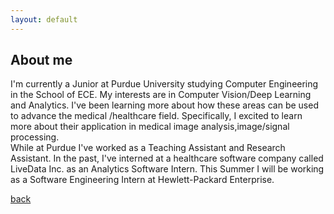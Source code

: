 ```yaml
---
layout: default
---
```


## About me
I'm currently a Junior at Purdue University studying Computer Engineering
in the School of ECE. My interests are in Computer Vision/Deep Learning and Analytics.
I've been learning more about how these areas can be used to advance the medical
/healthcare field. Specifically, I excited to learn more about their application
in medical image analysis,image/signal processing.<br/>
    While at Purdue I've worked as a Teaching Assistant and
Research Assistant. In the past, I've interned at a healthcare software company 
called LiveData Inc. as an Analytics Software Intern. This Summer I will be
working as a Software Engineering Intern at Hewlett-Packard Enterprise. <br/>


[back](./)